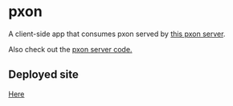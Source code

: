# pxon
A client-side app that consumes pxon served by [this pxon server](https://pxon.herokuapp.com/).

Also check out the [pxon server code.](https://github.com/BillyZac/pxon-server)

## Deployed site
[Here](https://pxon.firebaseapp.com/)
